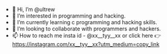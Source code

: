 - 👋 Hi, I’m @ultrew
- 👀 I’m interested in programming and hacking.
- 🌱 I’m currently learning c programming and hacking skills.
- 💞️ I’m looking to collaborate with programmers and hackers.
- 📫 How to reach me insta id - @xx__tyy__xx or click here 
👉 https://instagram.com/xx__tyy__xx?utm_medium=copy_link

<!---
ultrew/ultrew is a ✨ special ✨ repository because its `README.md` (this file) appears on your GitHub profile.
You can click the Preview link to take a look at your changes.
--->
